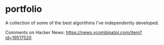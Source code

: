 # portfolio

A collection of some of the best algorithms I've independently developed.

Comments on Hacker News: https://news.ycombinator.com/item?id=19517520
